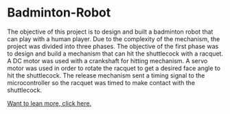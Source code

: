 # Badminton-Robot
The objective of this project is to design and built a badminton robot that can play with a human player. Due to the complexity of the mechanism, the project was divided into three phases. The objective of the first phase was to design and build a mechanism that can hit the shuttlecock with a racquet. A DC motor was used with a crankshaft for hitting mechanism. A servo motor was used in order to rotate the racquet to get a desired face angle to hit the shuttlecock. The release mechanism sent a timing signal to the microcontroller so the racquet was timed to make contact with the shuttlecock. 

[Want to lean more, click here.](https://abdurrob.org/wp-content/uploads/2019/09/Badminton-Robot-PP.pptx-3.pdf)
